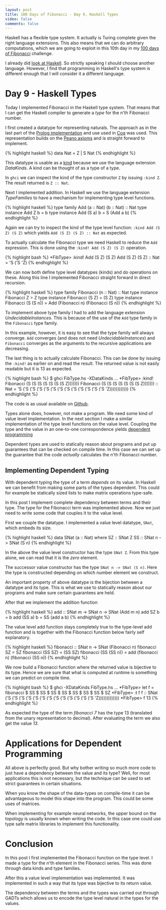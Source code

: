 ```yaml
---
layout: post
title: 100 Days of Fibonacci - Day 9, Haskell Types
video: false
comments: false
---
```


Haskell has a flexible type system. It actually is Turing complete
given the right language extensions. This also means that we can do
arbitrary computations, which we are going to exploit in this 10th 
day in my [100 days of Fibonacci](/blog/100-days-of-fibonacci-overview/)
challenge.

I already did [look at Haskell](/blog/100-days-of-fibonacci-day-0-haskell/).
So strictly speaking I should choose another language.
However, I find that programming in Haskell's type system is different
enough that I will consider it a different language.

# Day 9 - Haskell Types
Today I implemented Fibonacci in the Haskell type system. That means that I
can get the Haskell compiler to generate a _type_ for the _n_'th
Fibonacci number.

I first created a datatype for representing naturals.
The approach as in the last part of the
[Prolog implementation](/blog/100-days-of-fibonacci-day-4-prolog/) and
use used in [Coq](/blog/100-days-of-fibonacci-day-7-coq/) was used.
This representation
builds on the [Peano axioms](https://en.wikipedia.org/wiki/Peano_axioms)
and is straight forward to implement.

{% highlight haskell %} 
data Nat = Z | S Nat
{% endhighlight %}

This datatype is usable as a [kind](https://wiki.haskell.org/Kind)
because we use the language extension _DataKinds_. A kind can be
thought of as a type of a type.

In `ghci` we can inspect the kind of the type constructor `Z` by issuing
`:kind Z`. The result returned is `Z :: Nat`.

Next I implemented addition. In Haskell we use the
language extension _TypeFamilies_ to have a mechanism for implementing
type level functions.

{% highlight haskell %} 
type family Add (a :: Nat) (b :: Nat) :: Nat
type instance Add  Z    b = b
type instance Add (S a) b = S (Add a b)
{% endhighlight %}

Again we can try to inspect the kind of the type level function:
`:kind Add (S Z) (S Z)` which yields `Add (S Z) (S Z) :: Nat` as
expected.

To actually calculate the Fibonacci type we need Haskell to reduce the `Add`
expression. This is done using the `:kind! Add (S Z) (S Z)` operation.

{% highlight bash %} 
*FibType> :kind! Add (S Z) (S Z)
Add (S Z) (S Z) :: Nat
= 'S ('S 'Z)
{% endhighlight %}

We can now both define type level datatypes (kinds) and do operations on these.
Along this line I implemented Fibonacci straight forward in direct recursion.

{% highlight haskell %} 
type family Fibonacci (n :: Nat) :: Nat
type instance Fibonacci Z           = Z
type instance Fibonacci (S Z)       = (S Z)
type instance Fibonacci (S (S n))   = Add (Fibonacci n) (Fibonacci (S n))
{% endhighlight %}

To implement above type family I had to add the language extension
_UndecidableInstances_. This is because of the use of the `Add` type
family in the `Fibonacci` type family.

In this example, however, it is easy to see that the type family will
always converge. `Add` converges (and does not need
_UndecidableInstances_) and `Fibonacci` converges as the arguments
to the recursive applications are decreasing.

The last thing is to actually calculate Fibonacci. This can be done by
issuing the `:kind!` as earlier on and read the result. The returned
value is not easily readable but it is 13 as expected.

{% highlight bash %}
$ ghci FibType.hs -XDataKinds
...
*FibType> :kind! Fibonacci (S (S (S (S (S (S (S Z)))))))
Fibonacci (S (S (S (S (S (S (S Z))))))) :: Nat
= 'S ('S ('S ('S ('S ('S ('S ('S ('S ('S ('S ('S ('S 'Z))))))))))))
{% endhighlight %}

The code is as usual available on
[Github](https://github.com/madsbuch/fibonacci/tree/master/haskell).

Types alone does, however, not make a program. We need some kind of value
level implementation. In the next section I make a similar implementation
of the type level functions on the value level. Coupling the type and the
value in an one-to-one correspondence yields
[dependent programming](https://wiki.haskell.org/Dependent_type)

Dependent types are used to statically reason about programs and
put up guarantees that can be checked on compile time.
In this case we can set up the guarantee
that the code _actually_ calculates the _n_'th Fibonacci number.

## Implementing Dependent Typing
With dependent typing the type of a term _depends_ on its value. In
Haskell we can benefit from making some parts of the types dependent.
This could for example be statically sized lists to make
matrix operations type-safe.

In this post I implement complete dependency between terms and their type.
The type for the Fibonacci term was implemented above. Now we just need to
write some code that couples it to the value level.

First we couple the datatype. I implemented a value level datatype,
`SNat`, which embeds its size.

{% highlight haskell %} 
data SNat (a :: Nat) where
    SZ   :: SNat Z
    SS   :: SNat n -> SNat (S n)
{% endhighlight %}

In the above the value level constructor has the type `SNat Z`. From
this type alone, we can read that it is the _zero_ element. 

The successor value constructor has the type `SNat n -> SNat (S n)`.
Here the type is constructed depending on which number element we
construct.

An important property of above datatype is the bijection between
a datatype and its type. This is what we use to statically reason about
our programs and make sure certain guarantees are held.

After that we implement the addition function

{% highlight haskell %} 
add :: SNat m -> SNat n -> SNat (Add m n)
add SZ      b = b
add (SS a)  b = SS (add a b) 
{% endhighlight %}

The value level add function stays completely true to the type-level
add function and is together with the Fibonacci function below fairly
self explanatory.

{% highlight haskell %} 
fibonacci :: SNat n -> SNat (Fibonacci n)
fibonacci SZ            = SZ
fibonacci (SS SZ)       = (SS SZ)
fibonacci (SS (SS n))   = add (fibonacci n) (fibonacci (SS n))
{% endhighlight %}

We now build a Fibonacci function where the returned value is bijective
to its type. Hence we are sure that what is computed at runtime is something
we can predict on compile time.

{% highlight bash %} 
$ ghci -XDataKinds FibType.hs 
...
*FibType> let f = fibonacci $ SS $ SS $ SS $ SS $ SS $ SS $ SS $ SZ
*FibType> :t f
f :: SNat
       ('S ('S ('S ('S ('S ('S ('S ('S ('S ('S ('S ('S ('S 'Z)))))))))))))
*FibType> f
13
{% endhighlight %}

As expected the type of the term _fibonacci 7_ has the type 13 (translated
from the unary representation to decimal). After evaluating the term we also
get the value _13_.

# Applications for Dependent Programming
All above is perfectly good. But why bother writing so much more code
to just have a dependency between the value and its type? Well, for most
applications this is not necessary, but the technique can be used to set
strict guarantees in certain situations.

When you know the shape of the data-types on compile-time it can be
advantageous to model this shape into the program. This could be
some uses of matrices.

When implementing for example neural networks, the upper bound on
the topology is usually known when writing the code. In this case
one could use type safe matrix libraries to implement this functionality.

# Conclusion
In this post I first implemented the Fibonacci function on the type level.
I made a type for the _n_'th element in the Fibonacci series. This was
done through data kinds and type families.

After this a value level implementation was implemented. It was implemented
in such a way that its type was bijective to its return value.

The dependency between the terms and the types was carried out through
GADTs which allows us to encode the type level natural in the types for
the values.

[^typeArith]: [wiki.haskell.org/Type_arithmetic](https://wiki.haskell.org/Type_arithmetic).